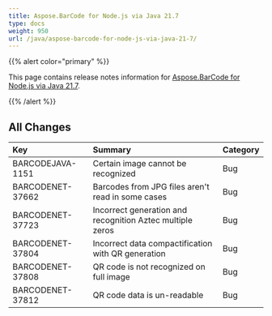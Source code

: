 ```yaml
---
title: Aspose.BarCode for Node.js via Java 21.7
type: docs
weight: 950
url: /java/aspose-barcode-for-node-js-via-java-21-7/
---
```


{{% alert color="primary" %}} 

This page contains release notes information for [Aspose.BarCode for Node.js via Java 21.7](https://downloads.aspose.com/barcode/nodejs/new-releases/aspose.barcode-for-node.js-via-java-21.7/).

{{% /alert %}} 
## **All Changes**

|**Key**|**Summary**|**Category**|
| :- | :- | :- |
|BARCODEJAVA-1151|Certain image cannot be recognized|Bug|
|BARCODENET-37662|Barcodes from JPG files aren't read in some cases|Bug|
|BARCODENET-37723|Incorrect generation and recognition Aztec multiple zeros|Bug|
|BARCODENET-37804|Incorrect data compactification with QR generation|Bug|
|BARCODENET-37808|QR code is not recognized on full image|Bug|
|BARCODENET-37812|QR code data is un-readable|Bug|